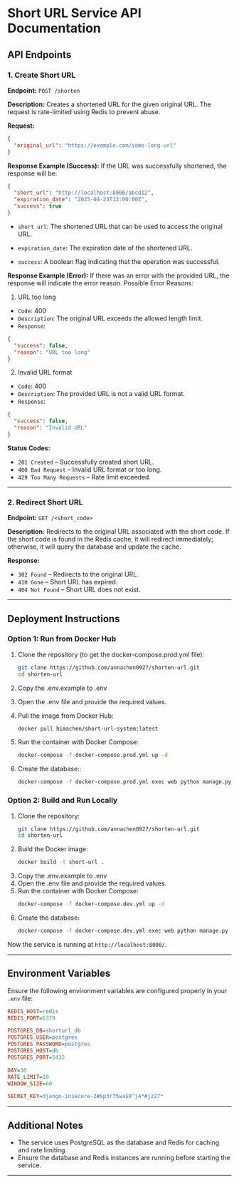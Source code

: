 # Short URL Service API Documentation

## API Endpoints

### 1. Create Short URL
**Endpoint:** `POST /shorten`

**Description:**
Creates a shortened URL for the given original URL. The request is rate-limited using Redis to prevent abuse.

**Request:**
```json
{
  "original_url": "https://example.com/some-long-url"
}
```

**Response Example (Success):**
If the URL was successfully shortened, the response will be:
```json
{
  "short_url": "http://localhost:8000/abcd12",
  "expiration_date": "2025-04-23T12:00:00Z",
  "success": true
}
```
- `short_url`: The shortened URL that can be used to access the original URL.

- `expiration_date`: The expiration date of the shortened URL.

- `success`: A boolean flag indicating that the operation was successful.

**Response Example (Error):**
If there was an error with the provided URL, the response will indicate the error reason.
Possible Error Reasons:
1. URL too long
 - `Code`: 400
  - `Description`: The original URL exceeds the allowed length limit.
  - `Response`:
```json
{
  "success": false,
  "reason": "URL too long"
}
```
2. Invalid URL format
- `Code`: 400
- `Description`: The provided URL is not a valid URL format.
- `Response`:
```json
{
  "success": false,
  "reason": "Invalid URL"
}
```

**Status Codes:**
- `201 Created` – Successfully created short URL.
- `400 Bad Request` – Invalid URL format or too long.
- `429 Too Many Requests` – Rate limit exceeded.

---

### 2. Redirect Short URL
**Endpoint:** `GET /<short_code>`

**Description:**
Redirects to the original URL associated with the short code. If the short code is found in the Redis cache, it will redirect immediately; otherwise, it will query the database and update the cache.

**Response:**
- `302 Found` – Redirects to the original URL.
- `410 Gone` – Short URL has expired.
- `404 Not Found` – Short URL does not exist.

---

## Deployment Instructions

### Option 1: Run from Docker Hub
1. Clone the repository (to get the docker-compose.prod.yml file):
   ```sh
   git clone https://github.com/annachen0927/shorten-url.git
   cd shorten-url
   ```
2. Copy the .env.example to .env
3. Open the .env file and provide the required values.
   
4. Pull the image from Docker Hub:
   ```sh
   docker pull himachen/short-url-system:latest 
   ```
5. Run the container with Docker Compose:
   ```sh
   docker-compose -f docker-compose.prod.yml up -d
   ```
6. Create the database::
   ```sh
   docker-compose -f docker-compose.prod.yml exec web python manage.py migrate
   ```

### Option 2: Build and Run Locally
1. Clone the repository:
   ```sh
   git clone https://github.com/annachen0927/shorten-url.git
   cd shorten-url
   ```
2. Build the Docker image:
   ```sh
   docker build -t short-url .
   ```
2. Copy the .env.example to .env
3. Open the .env file and provide the required values.
5. Run the container with Docker Compose:
   ```sh
   docker-compose -f docker-compose.dev.yml up -d
   ```
4. Create the database:
   ```sh
   docker-compose -f docker-compose.dev.yml exec web python manage.py migrate
   ```

Now the service is running at `http://localhost:8000/`.

---

## Environment Variables

Ensure the following environment variables are configured properly in your `.env` file:
```ini
REDIS_HOST=redis
REDIS_PORT=6379

POSTGRES_DB=shorturl_db
POSTGRES_USER=postgres
POSTGRES_PASSWORD=postgres
POSTGRES_HOST=db
POSTGRES_PORT=5432

DAY=30
RATE_LIMIT=10
WINDOW_SIZE=60

SECRET_KEY=django-insecure-2#&p3r75wa$9^j4*#jz27*
```

---

## Additional Notes
- The service uses PostgreSQL as the database and Redis for caching and rate limiting.
- Ensure the database and Redis instances are running before starting the service.

---

